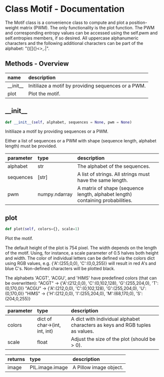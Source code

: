 # Class Motif - Documentation

The Motif class is a convenience class to compute and plot a position-weight matrix (PWM). The only functionality is the plot function. The PWM and corresponding entropy values can be accessed using the self.pwm and self.entropies members, if so desired. All uppercase alphanumeric characters and the following additional characters can be part of the alphabet: "()[]{}<\>,.|".

## Methods - Overview

| name | description |
|:-|:-|
| \_\_init\_\_ | Initiliaze a motif by providing sequences or a PWM. |
| plot | Plot the motif. |
## \_\_init\_\_

``` python
def __init__(self, alphabet, sequences = None, pwm = None)
```
Initiliaze a motif by providing sequences or a PWM. 

 Either a list of sequences or a PWM with shape (sequence length, alphabet length) must be provided. 



| parameter | type | description |
|:-|:-|:-|
| alphabet | str | The alphabet of the sequences. |
| sequences | [str] | A list of strings. All strings must have the same length. |
| pwm | numpy.ndarray | A matrix of shape (sequence length, alphabet length) containing probabilities. |
## plot

``` python
def plot(self, colors={}, scale=1)
```
Plot the motif. 

 The default height of the plot is 754 pixel. The width depends on the length of the motif. Using, for instance, a scale parameter of 0.5 halves both height and width. The color of individual letters can be defined via the colors dict using RGB values, e.g. {'A':(255,0,0), 'C':(0,0,255)} will result in red A's and blue C's. Non-defined characters will be plotted black. 

 The alphabets 'ACGT', 'ACGU', and 'HIMS' have predefined colors (that can be overwritten): "ACGT" -\> {'A':(212,0,0), 'C':(0,102,128), 'G':(255,204,0), 'T':(0,170,0)} "ACGU" -\> {'A':(212,0,0), 'C':(0,102,128), 'G':(255,204,0), 'U':(0,170,0)} "HIMS" -\> {'H':(212,0,0), 'I':(255,204,0), 'M':(68,170,0), 'S':(204,0,255)} 



| parameter | type | description |
|:-|:-|:-|
| colors | dict of char->(int, int, int) | A dict with individual alphabet characters as keys and RGB tuples as values. |
| scale | float | Adjust the size of the plot (should be > 0). |

| returns | type | description |
|:-|:-|:-|
| image | PIL.image.image | A Pillow image object. |
